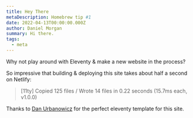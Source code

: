 ```yaml
---
title: Hey There
metaDescription: Homebrew tip #1
date: 2022-04-13T00:00:00.000Z
author: Daniel Morgan
summary: Hi there. 
tags:
  - meta
---
```


Why not play around with Eleventy & make a new website in the process? 

So impressive that building & deploying this site takes about half a second on Netlify: 

> [11ty] Copied 125 files / Wrote 14 files in 0.22 seconds (15.7ms each, v1.0.0)



Thanks to <a href="https://www.danurbanowicz.com">Dan Urbanowicz</a> for the perfect eleventy template for this site.  

